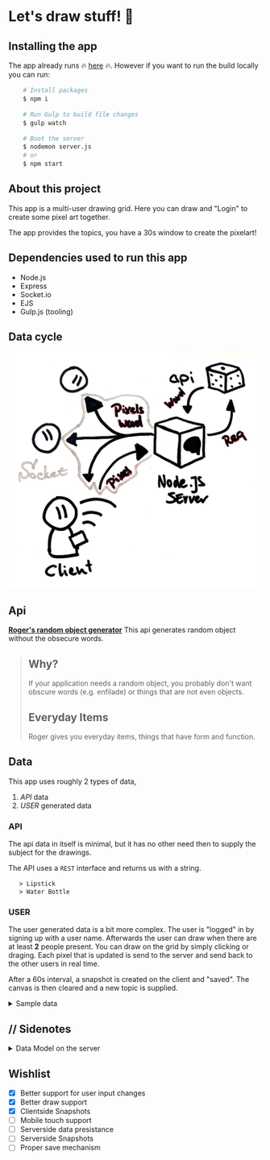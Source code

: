 
# Let's draw stuff! 🎨

## Installing the app

The app already runs 🔥 [here](https://letsdrawstuff.herokuapp.com) 🔥.
However if you want to run the build locally you can run:
```bash
    # Install packages
    $ npm i
```
```bash
    # Run Gulp to build file changes
    $ gulp watch
```
```bash
    # Boot the server
    $ nodemon server.js
    # or
    $ npm start
```

## About this project 

This app is a multi-user drawing grid. Here you can draw and "Login" to create some pixel art together.

The app provides the topics, you have a 30s window to create the pixelart!

## Dependencies used to run this app

- Node.js
- Express
- Socket.io
- EJS
- Gulp.js (tooling)

## Data cycle

![Diagram of data cycles](./diagram.jpg)

## Api
[**Roger's random object generator**](http://roger.redevised.com/)
This api generates random object without the obsecure words.

>## Why?
>If your application needs a random object, you probably don't want obscure words (e.g. enfilade) or things that are not even objects.
>## Everyday Items
>Roger gives you everyday items, things that have form and function.

## Data

This app uses roughly 2 types of data,
1. *API* data
2. *USER* generated data

### API
The api data in itself is minimal, but it has no other need then to supply the subject for the drawings.

The API uses a `REST` interface and returns us with a string.
```
   > Lipstick
   > Water Bottle
```

### USER
The user generated data is a bit more complex.
The user is "logged" in by signing up with a user name.
Afterwards the user can draw when there are at least **2** people present.
You can draw on the grid by simply clicking or draging.
Each pixel that is updated is send to the server and send back to the other users in real time.

After a 60s interval, a snapshot is created on the client and "saved". The canvas is then cleared and a new topic is supplied.

<details>
<summary>Sample data</summary>

```Javascript
    // User registration
    {
        user: "Senpaizuri", 
        color: "#be3f00"
    }
    // Pixel updates
    {
        pos:{
            x: 22, 
            y: 10
        }, 
        pixel:{
            r: 0,   
            g: 198, 
            b: 0, 
            a: 255
        }
    }
```

</details>

## // Sidenotes

<details>
<summary>Data Model on the server</summary>

I tried to push the pixel updates to the server but ran into multiple problems.

The canvas can be abstracted to an `Array` from the `canvas.getImageData(x,y)`. However this is only getter data. You *cannot* directly set it to be something else.
You however can loop through each value and change it that way.

When I tried this approach of setting each array value the array came out botched with the right values in the wrong places.

Since I also had to push the individual pixels to the array it became to much I put it on the backlog for another time.
</details>



## Wishlist

- [x] Better support for user input changes
- [x] Better draw support
- [x] Clientside Snapshots
- [ ] Mobile touch support
- [ ] Serverside data presistance
- [ ] Serverside Snapshots
- [ ] Proper save mechanism
